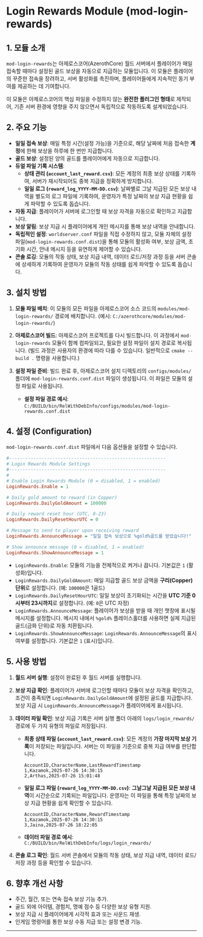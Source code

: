 # Login Rewards Module (mod-login-rewards)

## 1. 모듈 소개

`mod-login-rewards`는 아제로스코어(AzerothCore) 월드 서버에서 플레이어가 매일 접속할 때마다 설정된 골드 보상을 자동으로 지급하는 모듈입니다. 이 모듈은 플레이어의 꾸준한 접속을 장려하고, 서버 활성화를 촉진하며, 플레이어들에게 지속적인 동기 부여를 제공하는 데 기여합니다.

이 모듈은 아제로스코어의 핵심 파일을 수정하지 않는 **완전한 플러그인 형태**로 제작되어, 기존 서버 환경에 영향을 주지 않으면서 독립적으로 작동하도록 설계되었습니다.

## 2. 주요 기능

*   **일일 접속 보상**: 매일 특정 시간(설정 가능)을 기준으로, 해당 날짜에 처음 접속한 **계정**에 한해 보상을 하루에 한 번만 지급합니다.
*   **골드 보상**: 설정된 양의 골드를 플레이어에게 자동으로 지급합니다.
*   **듀얼 파일 기록 시스템**:
    *   **상태 관리 (`account_last_reward.csv`)**: 모든 계정의 최종 보상 상태를 기록하여, 서버가 재시작되어도 중복 지급을 정확하게 방지합니다.
    *   **일일 로그 (`reward_log_YYYY-MM-DD.csv`)**: 날짜별로 그날 지급된 모든 보상 내역을 별도의 로그 파일에 기록하여, 운영자가 특정 날짜의 보상 지급 현황을 쉽게 파악할 수 있도록 돕습니다.
*   **자동 지급**: 플레이어가 서버에 로그인할 때 보상 자격을 자동으로 확인하고 지급합니다.
*   **보상 알림**: 보상 지급 시 플레이어에게 개인 메시지를 통해 보상 내역을 안내합니다.
*   **독립적인 설정**: `worldserver.conf` 파일을 직접 수정하지 않고, 모듈 자체의 설정 파일(`mod-login-rewards.conf.dist`)을 통해 모듈의 활성화 여부, 보상 금액, 초기화 시간, 안내 메시지 등을 유연하게 제어할 수 있습니다.
*   **콘솔 로깅**: 모듈의 작동 상태, 보상 지급 내역, 데이터 로드/저장 과정 등을 서버 콘솔에 상세하게 기록하여 운영자가 모듈의 작동 상태를 쉽게 파악할 수 있도록 돕습니다.

## 3. 설치 방법

1.  **모듈 파일 배치**: 이 모듈의 모든 파일을 아제로스코어 소스 코드의 `modules/mod-login-rewards/` 경로에 배치합니다.
    (예시: `C:/azerothcore/modules/mod-login-rewards/`)

2.  **아제로스코어 빌드**: 아제로스코어 프로젝트를 다시 빌드합니다. 이 과정에서 `mod-login-rewards` 모듈이 함께 컴파일되고, 필요한 설정 파일이 설치 경로로 복사됩니다.
    (빌드 과정은 사용자의 환경에 따라 다를 수 있습니다. 일반적으로 `cmake --build .` 명령을 사용합니다.)

3.  **설정 파일 준비**: 빌드 완료 후, 아제로스코어 설치 디렉토리의 `configs/modules/` 폴더에 `mod-login-rewards.conf.dist` 파일이 생성됩니다. 이 파일은 모듈의 설정 파일로 사용됩니다.

    *   **설정 파일 경로 예시**: `C:/BUILD/bin/RelWithDebInfo/configs/modules/mod-login-rewards.conf.dist`

## 4. 설정 (Configuration)

`mod-login-rewards.conf.dist` 파일에서 다음 옵션들을 설정할 수 있습니다.

```ini
#----------------------------------------------------------
# Login Rewards Module Settings
#----------------------------------------------------------
#
# Enable Login Rewards Module (0 = disabled, 1 = enabled)
LoginRewards.Enable = 1

# Daily gold amount to reward (in Copper)
LoginRewards.DailyGoldAmount = 100000

# Daily reward reset hour (UTC, 0-23)
LoginRewards.DailyResetHourUTC = 0

# Message to send to player upon receiving reward
LoginRewards.AnnounceMessage = "일일 접속 보상으로 %gold%골드를 받았습니다!"

# Show announce message (0 = disabled, 1 = enabled)
LoginRewards.ShowAnnounceMessage = 1
```

*   `LoginRewards.Enable`: 모듈의 기능을 전체적으로 켜거나 끕니다. 기본값은 `1` (활성화)입니다.
*   `LoginRewards.DailyGoldAmount`: 매일 지급할 골드 보상 금액을 **구리(Copper) 단위**로 설정합니다. (예: `100000`은 1골드)
*   `LoginRewards.DailyResetHourUTC`: 일일 보상이 초기화되는 시간을 **UTC 기준 0시부터 23시까지**로 설정합니다. (예: `0`은 UTC 자정)
*   `LoginRewards.AnnounceMessage`: 플레이어가 보상을 받을 때 개인 챗창에 표시될 메시지를 설정합니다. 메시지 내에서 `%gold%` 플레이스홀더를 사용하면 실제 지급된 골드(금화 단위)로 자동 치환됩니다.
*   `LoginRewards.ShowAnnounceMessage`: `LoginRewards.AnnounceMessage`의 표시 여부를 설정합니다. 기본값은 `1` (표시)입니다.

## 5. 사용 방법

1.  **월드 서버 실행**: 설정이 완료된 후 월드 서버를 실행합니다.

2.  **보상 지급 확인**: 플레이어가 서버에 로그인할 때마다 모듈이 보상 자격을 확인하고, 조건이 충족되면 `LoginRewards.DailyGoldAmount`에 설정된 골드를 지급합니다. 보상 지급 시 `LoginRewards.AnnounceMessage`가 플레이어에게 표시됩니다.

3.  **데이터 파일 확인**: 보상 지급 기록은 서버 실행 폴더 아래의 `logs/login_rewards/` 경로에 두 가지 유형의 파일로 저장됩니다.

    *   **최종 상태 파일 (`account_last_reward.csv`)**: 모든 계정의 **가장 마지막 보상 기록**이 저장되는 파일입니다. 서버는 이 파일을 기준으로 중복 지급 여부를 판단합니다.
        ```csv
        AccountID,CharacterName,LastRewardTimestamp
        1,Kazamok,2025-07-26 14:30:15
        2,Arthas,2025-07-26 15:01:48
        ```

    *   **일일 로그 파일 (`reward_log_YYYY-MM-DD.csv`)**: **그날그날 지급된 모든 보상 내역**이 시간순으로 기록되는 파일입니다. 운영자는 이 파일을 통해 특정 날짜의 보상 지급 현황을 쉽게 확인할 수 있습니다.
        ```csv
        AccountID,CharacterName,RewardTimestamp
        1,Kazamok,2025-07-26 14:30:15
        3,Jaina,2025-07-26 18:22:05
        ```

    *   **데이터 파일 경로 예시**: `C:/BUILD/bin/RelWithDebInfo/logs/login_rewards/`

4.  **콘솔 로그 확인**: 월드 서버 콘솔에서 모듈의 작동 상태, 보상 지급 내역, 데이터 로드/저장 과정 등을 확인할 수 있습니다.

## 6. 향후 개선 사항

*   주간, 월간, 또는 연속 접속 보상 기능 추가.
*   골드 외에 아이템, 경험치, 명예 점수 등 다양한 보상 유형 지원.
*   보상 지급 시 플레이어에게 시각적 효과 또는 사운드 재생.
*   인게임 명령어를 통한 보상 수동 지급 또는 설정 변경 기능.

---